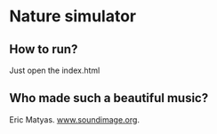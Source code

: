 # Nature simulator

## How to run?

Just open the index.html

## Who made such a beautiful music?

Eric Matyas. www.soundimage.org.
